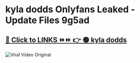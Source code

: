 
 # kyla dodds Onlyfans Leaked - Update Files 9g5ad

## <h2><a href="https://clipsfans.com/kyla_dodds&ref=git">🔗 Click to LINKS ⏩⏩ 👉 🟢 kyla dodds </a></h2>

<a href="https://clipsfans.com/kyla_dodds&ref=git" rel="nofollow" data-target="animated-image.originalLink"><img src="https://i.ibb.co.com/xMMVF88/686577567.gif" alt="Viral Video Original" style="max-width: 100%; display: inline-block;" data-target="animated-image.originalImage"></a>


